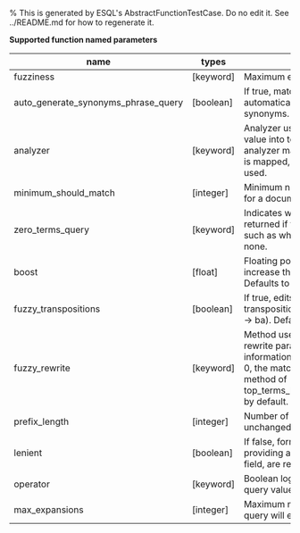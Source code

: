 % This is generated by ESQL's AbstractFunctionTestCase. Do no edit it. See ../README.md for how to regenerate it.

**Supported function named parameters**

| name | types | description |
| --- | --- | --- |
| fuzziness | [keyword] | Maximum edit distance allowed for matching. |
| auto_generate_synonyms_phrase_query | [boolean] | If true, match phrase queries are automatically created for multi-term synonyms. Defaults to true. |
| analyzer | [keyword] | Analyzer used to convert the text in the query value into token. Defaults to the index-time analyzer mapped for the field. If no analyzer is mapped, the index’s default analyzer is used. |
| minimum_should_match | [integer] | Minimum number of clauses that must match for a document to be returned. |
| zero_terms_query | [keyword] | Indicates whether all documents or none are returned if the analyzer removes all tokens, such as when using a stop filter. Defaults to none. |
| boost | [float] | Floating point number used to decrease or increase the relevance scores of the query. Defaults to 1.0. |
| fuzzy_transpositions | [boolean] | If true, edits for fuzzy matching include transpositions of two adjacent characters (ab → ba). Defaults to true. |
| fuzzy_rewrite | [keyword] | Method used to rewrite the query. See the rewrite parameter for valid values and more information. If the fuzziness parameter is not 0, the match query uses a fuzzy_rewrite method of top_terms_blended_freqs_${max_expansions} by default. |
| prefix_length | [integer] | Number of beginning characters left unchanged for fuzzy matching. Defaults to 0. |
| lenient | [boolean] | If false, format-based errors, such as providing a text query value for a numeric field, are returned. Defaults to false. |
| operator | [keyword] | Boolean logic used to interpret text in the query value. Defaults to OR. |
| max_expansions | [integer] | Maximum number of terms to which the query will expand. Defaults to 50. |
